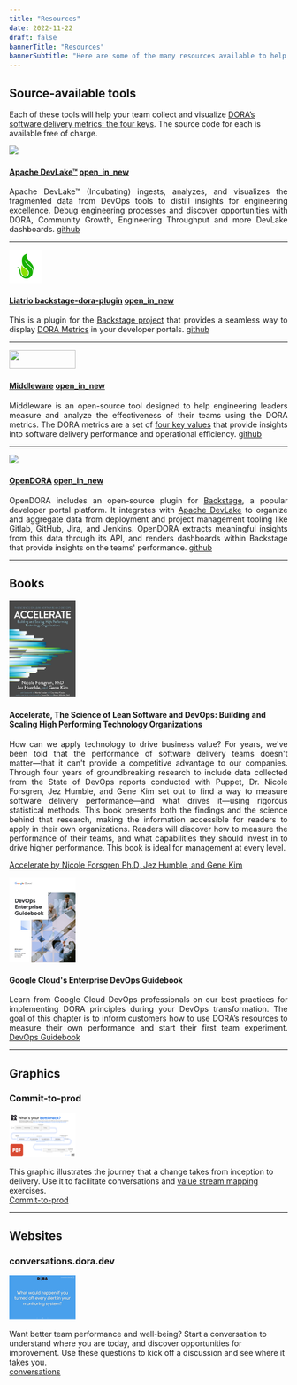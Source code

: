 ```yaml
---
title: "Resources"
date: 2022-11-22
draft: false
bannerTitle: "Resources"
bannerSubtitle: "Here are some of the many resources available to help you understand and apply DORA research in your organization."
---
```


## Source-available tools

Each of these tools will help your team collect and visualize <a href="/guides/dora-metrics-four-keys/">DORA’s software delivery metrics: the four keys</a>. The source code for each is available free of charge.

<section>
    <article>
    <a href="https://devlake.apache.org/" target="_blank">
        <img src="img/apache-devlake.png" width="60">
    </a>
    <aside>
    <h4 class="source-available-project"><a href="https://devlake.apache.org/" target="_blank">Apache DevLake&#8482;</a> <a class="google-material-icons" href="https://devlake.apache.org/" target="_blank" aria-label="Apache DevLake&#8482;'s website">open_in_new</a></h4>
    <p align="justify">Apache DevLake™ (Incubating) ingests, analyzes, and visualizes the fragmented data from DevOps tools to distill insights for engineering excellence. Debug engineering processes and discover opportunities with DORA, Community Growth, Engineering Throughput and more DevLake dashboards. <a class="google-material-icons source-available-repo" href="https://github.com/apache/incubator-devlake" target="_blank" aria-label="Apache DevLake&#8482;'s source code">github</a></p>
    </aside>
    </article>
</section>

-----

<section>
    <article>
    <a href="https://github.com/liatrio/backstage-dora-plugin" target="_blank">
        <img src="img/liatrio.png" width="60" height="60">
    </a>
    <aside>
    <h4 class="source-available-project"><a href="https://github.com/liatrio/backstage-dora-plugin" target="_blank">Liatrio backstage-dora-plugin</a> <a class="google-material-icons" href="https://github.com/liatrio/backstage-dora-plugin" target="_blank" aria-label="Liatrio backstage-dora-plugin's code repository">open_in_new</a></h4>
    <p align="justify">This is a plugin for the <a href="https://backstage.io/" target="_blank">Backstage project</a> that provides a seamless way to display <a href="/guides/dora-metrics-four-keys/">DORA Metrics</a> in your developer portals. <a class="google-material-icons source-available-repo" href="https://github.com/liatrio/backstage-dora-plugin"" target="_blank" aria-label="Liatrio backstage-dora-plugin's code repository">github</a></p>
    </aside>
    </article>
</section>

-----

<section>
    <article>
    <a href="https://github.com/middlewarehq/middleware" target="_blank">
        <img src="img/middleware-logo.png" width="120" height="33">
    </a>
    <aside>
    <h4 class="source-available-project"><a href="https://github.com/middlewarehq/middleware" target="_blank">Middleware</a> <a class="google-material-icons" href="https://github.com/middlewarehq/middleware" target="_blank" aria-label="Middleware's code repository">open_in_new</a></h4>
    <p align="justify">Middleware is an open-source tool designed to help engineering leaders measure and analyze the effectiveness of their teams using the DORA  metrics. The DORA metrics are a set of <a href="/guides/dora-metrics-four-keys/">four key values</a> that provide insights into software delivery performance and operational efficiency. <a class="google-material-icons source-available-repo" href="https://github.com/middlewarehq/middleware" target="_blank" aria-label="Middleware's source code">github</a></p>
    </aside>
    </article>
</section>

-----

<section>
    <article>
    <a href="https://github.com/DevoteamNL/opendora" target="_blank">
        <img src="img/devoteam-logo.png" width="60">
    </a>
    <aside>
    <h4 class="source-available-project"><a href="https://github.com/DevoteamNL/opendora" target="_blank">OpenDORA</a> <a class="google-material-icons" href="https://github.com/DevoteamNL/opendora"" target="_blank" aria-label="OpenDORA's code repository">open_in_new</a></h4>
    <p align="justify">OpenDORA includes an open-source plugin for <a href="https://backstage.io/" target="_blank">Backstage</a>, a popular developer portal platform. It integrates with <a href="https://devlake.apache.org/" target="_blank">Apache DevLake</a> to organize and aggregate data from deployment and project management tooling like Gitlab, GitHub, Jira, and Jenkins. OpenDORA extracts meaningful insights from this data through its API, and renders dashboards within Backstage that provide insights on the teams' performance. <a class="google-material-icons source-available-repo" href="https://github.com/DevoteamNL/opendora" target="_blank" aria-label="OpenDORA's source code">github</a></p>
    </aside>
    </article>
</section>

-----

## Books

<section>
    <article>
    <a href="https://www.google.com/books/edition/_/Kax-DwAAQBAJ?hl=en" target="_blank"><img src="img/accelerate.png"  width="120"></a>
    <aside>
    <h4> Accelerate, The Science of Lean Software and DevOps: Building and Scaling High Performing Technology Organizations </h4>
    <p align="justify">How can we apply technology to drive business value? For years, we've been told that the performance of software delivery teams doesn't matter―that it can't provide a competitive advantage to our companies. Through four years of groundbreaking research to include data collected from the State of DevOps reports conducted with Puppet, Dr. Nicole Forsgren, Jez Humble, and Gene Kim set out to find a way to measure software delivery performance―and what drives it―using rigorous statistical methods. This book presents both the findings and the science behind that research, making the information accessible for readers to apply in their own organizations. Readers will discover how to measure the performance of their teams, and what capabilities they should invest in to drive higher performance. This book is ideal for management at every level.</p>
    </aside>
    </article>
</section>

[Accelerate by Nicole Forsgren Ph.D, Jez Humble, and Gene Kim](https://www.google.com/books/edition/_/Kax-DwAAQBAJ?hl=en)


<section>
    <article>
    <a href="https://cloud.google.com/resources/dora-enterprise-guidebook" target="_blank" target="_blank"><img src="img/Enterprise-DevOps-Guidebook.png"  width="120"></a>
    <aside>
    <h4> Google Cloud's Enterprise DevOps Guidebook  </h4>
    <p align="justify">Learn from Google Cloud DevOps professionals on our best practices for implementing DORA principles during your DevOps transformation. The goal of this chapter is to inform customers how to use DORA’s resources to measure their own performance and start their first team experiment. <a href="https://cloud.google.com/resources/dora-enterprise-guidebook" target="_blank">DevOps Guidebook</a></p>
    </aside>
    </article>
</section>

-----
## Graphics

<grid class="border_none">
    <item>
        <h3>Commit-to-prod</h3>
        <content>
        <a href="img/dora-commit-to-prod.pdf" target="_blank"><img src="img/dora-commit-to-prod.png" style="max-width:120px;"></a>
        <p>
            This graphic illustrates the journey that a change takes from inception to delivery. Use it to facilitate conversations and <a href="/guides/value-stream-management/">value stream mapping</a> exercises.
            <br>
            <a href="img/dora-commit-to-prod.pdf" target="_blank">Commit-to-prod</a>
        </p>
        </content>
    </item>
</grid>

-----
## Websites

<grid class="border_none">
    <item>
        <h3>conversations.dora.dev</h3>
        <content>
        <a href="https://conversations.dora.dev/" target="_blank"><img src="img/conversations_thumb.png" style="max-width:120px;"></a>
        <p>
            Want better team performance and well-being? Start a conversation to understand where you are today, and discover opportunities for improvement. Use these questions to kick off a discussion and see where it takes you.
            <br>
            <a href="https://conversations.dora.dev/" target="_blank">conversations</a>
        </p>
        </content>
    </item>
</grid>